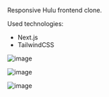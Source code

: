 Responsive Hulu frontend clone.

Used technologies:
- Next.js
- TailwindCSS

![image](https://user-images.githubusercontent.com/46039237/144500613-72737227-a55d-4dfc-a0d8-fda343aa07f5.png)

![image](https://user-images.githubusercontent.com/46039237/144500693-ecb6a869-b267-4834-8e53-2da4f4614821.png)

![image](https://user-images.githubusercontent.com/46039237/144500717-c3088b76-8d4e-4fd4-947e-63214788c8e5.png)
